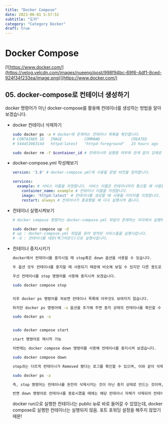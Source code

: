 ```yaml
---
title: "Docker Compose"
date: 2023-06-01 5:57:52
subtitle: "도커"
category: "Category Docker"
draft: true
---
```



# Docker Compose
[![https://www.docker.com/](https://velog.velcdn.com/images/nueeng/post/998f94bc-69f6-4df1-8ced-924f34f233ea/image.png)](https://www.docker.com/)

## 05. docker-compose로 컨테이너 생성하기

<aside>
docker 명령어가 아닌 docker-compose를 활용해 컨테이너를 생성하는 방법을 알아보겠습니다.

</aside>

- docker 컨테이너 삭제하기
    
    ```bash
    sudo docker ps -a # docker에 존재하는 컨테이너 목록을 확인합니다.
    # CONTAINER ID   IMAGE          COMMAND              CREATED        STATUS        PORTS                               NAMES
    # 54445308314d   httpd:latest   "httpd-foreground"   23 hours ago   Up 23 hours   0.0.0.0:80->80/tcp, :::80->80/tcp   sweet_engelbart
    
    sudo docker rm -f $container_id # 컨테이너의 실행중 여부와 관계 없이 강제로 삭제합니다.
    ```
    
- docker-compose.yml 작성해보기
    
    ```yaml
    version: '3.8' # docker-compose.yml에 사용될 문법 버전을 정의합니다.
    
    services:
      example: # 서비스 이름을 지정합니다. 서비스 이름은 컨테이너끼리 통신할 때 사용됩니다.
        container_name: example # 컨테이너 이름을 지정합니다.
        image: 'httpd:latest' # 컨테이너를 생성할 때 사용될 이미지를 지정합니다.
        restart: always # 컨테이너가 종료됐을 때 다시 실행시켜 줍니다.
    ```
    
- 컨테이너 실행시켜보기
    
    ```bash
    # docker compose 명령어는 docker-compose.yml 파일이 존재하는 자리에서 실행해야 합니다.
    
    sudo docker compose up -d
    # up : docker-compose.yml 파일을 읽어 정의된 서비스들을 실행시킵니다.
    # -d : 컨테이너를 데몬(백그라운드)으로 실행시킵니다.
    ```
    
- 컨테이너 중지시키기

    ```bash
    docker에서 컨테이너를 중지시킬 때 stop혹은 down 옵션을 사용할 수 있습니다.
    
    두 옵션 모두 컨테이너를 중지할 때 사용되기 때문에 비슷해 보일 수 있지만 다른 용도로 사용되며, 사용 시 주의가 필요합니다.
    
    우선 컨테이너를 stop 명령어를 사용해 중지시켜 보겠습니다.
    
    sudo docker compose stop

    
    이후 docker ps 명령어를 쳐보면 컨테이너 목록에 아무것도 보여지지 않습니다.
    
    하지만 docker ps 명령어에 -a 옵션을 추가해 주면 중지 상태의 컨테이너를 확인할 수 있습니다.
    
    sudo docker ps -a
    

    sudo docker compose start

    start 명령어로 재시작 가능
    
    이번에는 docker compose down 명령어를 사용해 컨테이너를 중지시켜 보겠습니다.
    
    sudo docker compose down
    
    stop과는 다르게 컨테이너가 Removed 됐다는 로그를 확인할 수 있으며, 이와 같이 삭제 된 컨테이너는 docker ps -a 명령어로도 확인되지 않습니다.
    
    sudo docker ps -a
    
    즉, stop 명령어는 컨테이너를 완전히 삭제시키는 것이 아닌 중지 상태로 만드는 것이며, 이는 docker compose start 명령어로 다시 실행시킬 수 있습니다.
    
    반면 down 명령어로 컨테이너를 종료시켰을 때에는 해당 컨테이너 자체가 삭제되어 컨테이너를 다시 실행시키기 위해서는 docker compose up 명령어로 컨테이너를 다시 생성해야 합니다.
    ```

    docker run으로 실행한 컨테이너는 public ip로 바로 들어갈 수 있었는데, docker compose로 실행한 컨테이너는 실행되지 않음. 포트 포워딩 설정을 해주지 않았기 때문!
